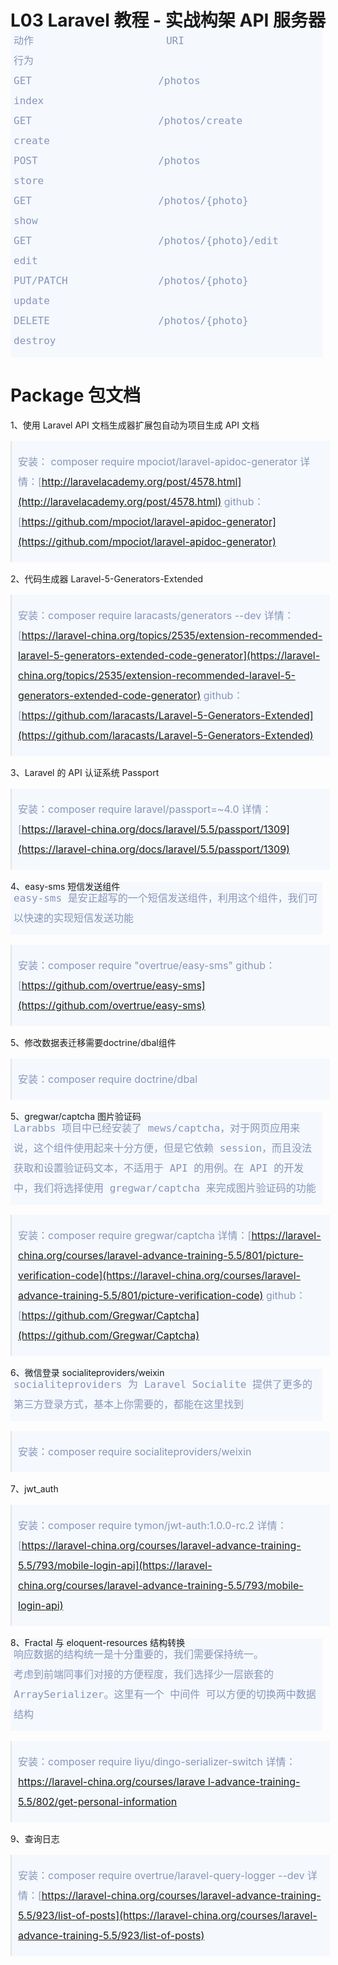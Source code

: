 <head>
    <title></title>
	<style>
		html{width:100%;}
		body{
			width:60%;
			margin: auto;
		    position: absolute;
		    top: 0;
		    left: 0;
		    right: 0;
		    bottom: 0;
		}
		blockquote,code,pre{
			width:97%;
			background:#F5F8FC;
			padding:1px 10px;
			color:#8796BB;
			font-size:16px;
			line-height:200%;
			margin-left:0px;
		}
		pre{
			padding:10px 5px;
			margin-top:-30px;
		}
	</style>
</head>

# L03 Laravel 教程 - 实战构架 API 服务器

    动作	    				URI	            				行为
    GET	   			 		/photos	            			index
    GET	    				/photos/create       			create
    POST             		/photos	            			store
    GET              		/photos/{photo}       			show
    GET	    				/photos/{photo}/edit			edit
    PUT/PATCH        		/photos/{photo}					update
    DELETE           		/photos/{photo}					destroy


# Package 包文档

1、使用 Laravel API 文档生成器扩展包自动为项目生成 API 文档

>安装： composer require mpociot/laravel-apidoc-generator
>详情：[http://laravelacademy.org/post/4578.html](http://laravelacademy.org/post/4578.html)
>github：[https://github.com/mpociot/laravel-apidoc-generator](https://github.com/mpociot/laravel-apidoc-generator)

2、代码生成器 Laravel-5-Generators-Extended

>安装：composer require laracasts/generators --dev
>详情：[https://laravel-china.org/topics/2535/extension-recommended-laravel-5-generators-extended-code-generator](https://laravel-china.org/topics/2535/extension-recommended-laravel-5-generators-extended-code-generator)
>github：[https://github.com/laracasts/Laravel-5-Generators-Extended](https://github.com/laracasts/Laravel-5-Generators-Extended)

3、Laravel 的 API 认证系统 Passport

>安装：composer require laravel/passport=~4.0
>详情：[https://laravel-china.org/docs/laravel/5.5/passport/1309](https://laravel-china.org/docs/laravel/5.5/passport/1309)

4、easy-sms 短信发送组件

    easy-sms 是安正超写的一个短信发送组件，利用这个组件，我们可以快速的实现短信发送功能

>安装：composer require "overtrue/easy-sms"
>github：[https://github.com/overtrue/easy-sms](https://github.com/overtrue/easy-sms)

5、修改数据表迁移需要doctrine/dbal组件

>安装：composer require doctrine/dbal

5、gregwar/captcha 图片验证码

    Larabbs 项目中已经安装了 mews/captcha，对于网页应用来说，这个组件使用起来十分方便，但是它依赖 session，而且没法获取和设置验证码文本，不适用于 API 的用例。在 API 的开发中，我们将选择使用 gregwar/captcha 来完成图片验证码的功能

>安装：composer require gregwar/captcha
>详情：[https://laravel-china.org/courses/laravel-advance-training-5.5/801/picture-verification-code](https://laravel-china.org/courses/laravel-advance-training-5.5/801/picture-verification-code)
>github：[https://github.com/Gregwar/Captcha](https://github.com/Gregwar/Captcha)

6、微信登录  socialiteproviders/weixin

    socialiteproviders 为 Laravel Socialite 提供了更多的第三方登录方式，基本上你需要的，都能在这里找到

>安装：composer require socialiteproviders/weixin

7、jwt_auth

>安装：composer require tymon/jwt-auth:1.0.0-rc.2
>详情：[https://laravel-china.org/courses/laravel-advance-training-5.5/793/mobile-login-api](https://laravel-china.org/courses/laravel-advance-training-5.5/793/mobile-login-api)

8、Fractal 与 eloquent-resources 结构转换

    响应数据的结构统一是十分重要的，我们需要保持统一。
    考虑到前端同事们对接的方便程度，我们选择少一层嵌套的 ArraySerializer。这里有一个 中间件 可以方便的切换两中数据结构

>安装：composer require liyu/dingo-serializer-switch
>详情：[https://laravel-china.org/courses/larave l-advance-training-5.5/802/get-personal-information](https://laravel-china.org/courses/laravel-advance-training-5.5/802/get-personal-information)

9、查询日志

>安装：composer require overtrue/laravel-query-logger --dev
>详情：[https://laravel-china.org/courses/laravel-advance-training-5.5/923/list-of-posts](https://laravel-china.org/courses/laravel-advance-training-5.5/923/list-of-posts)